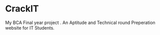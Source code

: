 # CrackIT
My BCA Final year project . An Aptitude and Technical round Preperation website for IT Students.
